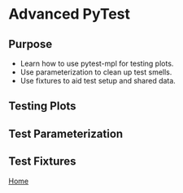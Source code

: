 # Advanced PyTest

## Purpose
* Learn how to use pytest-mpl for testing plots.
* Use parameterization to clean up test smells.
* Use fixtures to aid test setup and shared data.

## Testing Plots

## Test Parameterization

## Test Fixtures

[Home](index.html)
